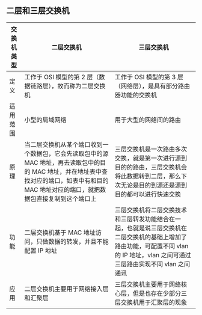 ## 二层和三层交换机

| 交换机类型 | 二层交换机                                                   | 三层交换机                                                   |
| ---------- | ------------------------------------------------------------ | ------------------------------------------------------------ |
| 定义       | 工作于 OSI 模型的第 2 层（数据链路层），故而称为二层交换机   | 工作于 OSI 模型的第 3 层（网络层），是具有部分路由器功能的交换机 |
| 适用范围   | 小型的局域网络                                               | 用于大型的网络间的路由                                       |
| 原理       | 当二层交换机从某个端口收到一个数据包，它会先读取包中的源 MAC 地址，再去读取包中的目的 MAC 地址，并在地址表中查找对应的端口，如表中有和目的 MAC 地址对应的端口，就把数据包直接复制到这个端口上 | 三层交换机是一次路由多次交换，就是第一次进行源到目的的路由，三层交换机会将此数据转到二层，那么下次无论是目的到源还是源到目的都可以进行快速交换 |
| 功能       | 二层交换机基于 MAC 地址访问，只做数据的转发，并且不能配置 IP 地址 | 三层交换机将二层交换技术和三层转发功能结合在一起，也就是说三层交换机在二层交换机的基础上增加了路由功能，可配置不同 vlan 的 IP 地址，vlan 之间可通过三层路由实现不同 vlan 之间通讯 |
| 应用       | 二层交换机主要用于网络接入层和汇聚层                         | 三层交换机主要用于网络核心层，但是也存在少部分三层交换机用于汇聚层的现象 |

